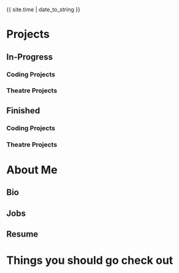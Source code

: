 {{ site.time | date_to_string }}

# Projects

## In-Progress

### Coding Projects

### Theatre Projects

## Finished

### Coding Projects

### Theatre Projects

# About Me

## Bio

## Jobs

## Resume

# Things you should go check out



